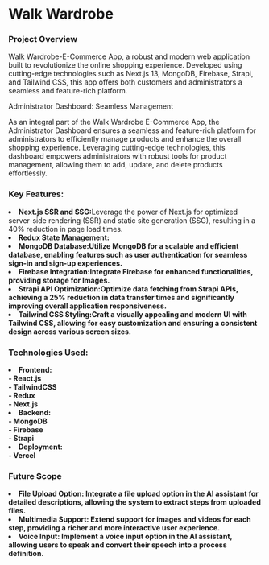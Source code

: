 <h1>Walk Wardrobe</h1>

<h3>Project Overview</h3>
<p>Walk Wardrobe-E-Commerce App, a robust and modern web application built to revolutionize the online shopping experience. Developed using cutting-edge technologies such as Next.js 13, MongoDB, Firebase, Strapi, and Tailwind CSS, this app offers both customers and administrators a seamless and feature-rich platform.</p>

<p>
Administrator Dashboard: Seamless Management

As an integral part of the Walk Wardrobe E-Commerce App, the Administrator Dashboard ensures a seamless and feature-rich platform for administrators to efficiently manage products and enhance the overall shopping experience. Leveraging cutting-edge technologies, this dashboard empowers administrators with robust tools for product management, allowing them to add, update, and delete products effortlessly.</p>

<h3>Key Features:</h3>
<li><b>Next.js SSR and SSG:</b>Leverage the power of Next.js for optimized server-side rendering (SSR) and static site generation (SSG), resulting in a 40% reduction in page load times.</li>
<li><b>Redux State Management:</bImplement Redux for efficient state management, leading to a 15% increase in user retention through real-time updates in the shopping cart.</li>
<li><b>MongoDB Database:</b>Utilize MongoDB for a scalable and efficient database, enabling features such as user authentication for seamless sign-in and sign-up experiences.</li>
<li><b>Firebase Integration:</b>Integrate Firebase for enhanced functionalities, providing storage for Images.</li>
<li><b>Strapi API Optimization:</b>Optimize data fetching from Strapi APIs, achieving a 25% reduction in data transfer times and significantly improving overall application responsiveness.</li>
<li><b>Tailwind CSS Styling:</b>Craft a visually appealing and modern UI with Tailwind CSS, allowing for easy customization and ensuring a consistent design across various screen sizes.</li>

<h3>Technologies Used:</h3>
<li>Frontend: </li>
  - React.js<br>
  - TailwindCSS<br>
  - Redux<br>
  - Next.js<br>

<li>Backend: </li>
  - MongoDB<br>
  - Firebase<br>
  - Strapi<br>

<li>Deployment: </li>
  - Vercel

<h3>Future Scope</h3>
<li>File Upload Option:
Integrate a file upload option in the AI assistant for detailed descriptions, allowing the system to extract steps from uploaded files.</li>
<li>Multimedia Support:
Extend support for images and videos for each step, providing a richer and more interactive user experience.</li>

<li>Voice Input:
Implement a voice input option in the AI assistant, allowing users to speak and convert their speech into a process definition.</li>

